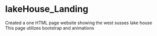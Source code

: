 # lakeHouse_Landing
Created a one HTML page website showing the west susses lake house 
This page utilizes bootstrap and animations 
